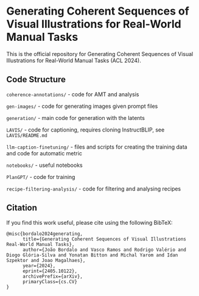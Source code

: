 # Generating Coherent Sequences of Visual Illustrations for Real-World Manual Tasks

This is the official repository for Generating Coherent Sequences of Visual Illustrations for Real-World Manual Tasks (ACL 2024).

## Code Structure

`coherence-annotations/` - code for AMT and analysis

`gen-images/` - code for generating images given prompt files

`generation/` - main code for generation with the latents

`LAVIS/` - code for captioning, requires cloning InstructBLIP, see `LAVIS/README.md`

`llm-caption-finetuning/` - files and scripts for creating the training data and code for automatic metric

`notebooks/` - useful notebooks

`PlanGPT/` - code for training

`recipe-filtering-analysis/` - code for filtering and analysing recipes

## Citation
If you find this work useful, please cite using the following BibTeX:
```
@misc{bordalo2024generating,
      title={Generating Coherent Sequences of Visual Illustrations Real-World Manual Tasks}, 
      author={João Bordalo and Vasco Ramos and Rodrigo Valério and Diogo Glória-Silva and Yonatan Bitton and Michal Yarom and Idan Szpektor and Joao Magalhaes},
      year={2024},
      eprint={2405.10122},
      archivePrefix={arXiv},
      primaryClass={cs.CV}
}
```